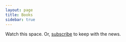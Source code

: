 ```yaml
---
layout: page
title: Books
sidebar: true
---
```


Watch this space. Or, [subscribe](/subscribe) to keep with the news.
